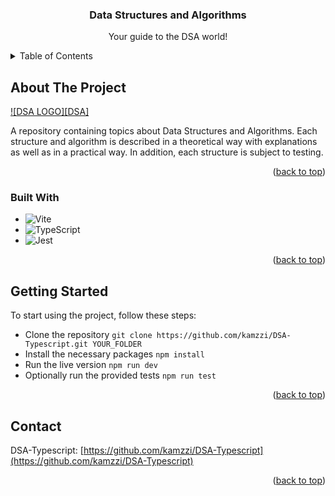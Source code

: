 <div align="center">
  <h3 align="center">Data Structures and Algorithms</h3>

  <p align="center">
    Your guide to the DSA world!
    <br />
  </p>
</div>

<!-- TABLE OF CONTENTS -->
<details>
  <summary>Table of Contents</summary>
  <ol>
    <li>
      <a href="#about-the-project">About The Project</a>
      <ul>
        <li><a href="#built-with">Built With</a></li>
      </ul>
    </li>
    <li>
      <a href="#getting-started">Getting Started</a>
    </li>
    <li>
      <a href="#contact">Contact</a>
    </li>
  </ol>
</details>

## About The Project

[![DSA LOGO][DSA]](./public/dsa.png)

A repository containing topics about Data Structures and Algorithms. Each structure and algorithm is described in a theoretical way with explanations as well as in a practical way. In addition, each structure is subject to testing.

<p align="right">(<a href="#readme-top">back to top</a>)</p>

### Built With

- ![Vite](https://img.shields.io/badge/vite-%23646CFF.svg?style=for-the-badge&logo=vite&logoColor=white)
- ![TypeScript](https://img.shields.io/badge/typescript-%23007ACC.svg?style=for-the-badge&logo=typescript&logoColor=white)
- ![Jest](https://img.shields.io/badge/-jest-%23C21325?style=for-the-badge&logo=jest&logoColor=white)

<p align="right">(<a href="#readme-top">back to top</a>)</p>

## Getting Started

To start using the project, follow these steps:

- Clone the repository `git clone https://github.com/kamzzi/DSA-Typescript.git YOUR_FOLDER`
- Install the necessary packages `npm install`
- Run the live version `npm run dev`
- Optionally run the provided tests `npm run test`

<p align="right">(<a href="#readme-top">back to top</a>)</p>

## Contact

DSA-Typescript: [https://github.com/kamzzi/DSA-Typescript](https://github.com/kamzzi/DSA-Typescript)

<p align="right">(<a href="#readme-top">back to top</a>)</p>
